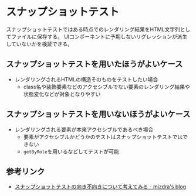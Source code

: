 # スナップショットテスト

スナップショットテストではある時点でのレンダリング結果をHTML文字列としてファイルに保存する。
UIコンポーネントに予期しないリグレッションが派生していないかを検証できる。

## スナップショットテストを用いたほうがよいケース

- レンダリングされるHTMLの構造そのものをテストしたい場合
  - class名や装飾要素などのアクセシブルでない要素のレンダリング結果や状態変化などが対象となりやすい

## スナップショットテストを用いないほうがよいケース

- レンダリングされる要素が本来アクセシブルであるべき場合
  - 要素がアクセシブルかどうかのテストはスナップショットテストではできない
  - `getByRole`を用いるなどしてテストが可能

## 参考リンク

- [スナップショットテストの向き不向きについて考えてみる - mizdra's blog](https://www.mizdra.net/entry/2021/02/04/003728)
